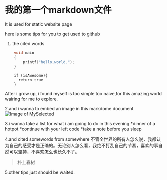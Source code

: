 # 我的第一个markdown文件

It is used for static website page

here is some tips for you to get used to github

1. the cited words

```C
    void main
    {
        printf("hello,world.");
    }
```

```
    if (isAwesome){
      return true
    }
```

After i grow up, i found myself is too simple too naive,for this amazing world wairing for me to explore.


2.and i wanna to embed an image in this markdome document
![Image of MySelected](https://octodex.github.com/images/yaktocat.png)

3.i wanna take a list for what i am going to do in this evening 
  *dinner of a hotpot
  *continue with your left code
  *take a note before you sleep
  
4.and cited somewords from somewhere
不管全世界的所有人怎么说，我都认为自己的感受才是正确的。无论别人怎么看，我绝不打乱自己的节奏，喜欢的事自然可以坚持，不喜欢怎么也长久不了。
>朴上春树

5.other tips just should be waited.
